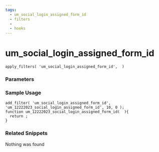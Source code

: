```yaml
---
tags: 
  - um_social_login_assigned_form_id
  - filters
  - 
  - hooks
---
```

# um\_social\_login\_assigned\_form\_id

``` php:no-line-numbers
apply_filters( 'um_social_login_assigned_form_id',  )
```
<div class='hook-sep'></div>

### Parameters

<div class='hook-sep'></div>



### Sample Usage

``` php:no-line-numbers
add_filter( 'um_social_login_assigned_form_id', 'um_12222023_social_login_assigned_form_id', 10, 0 );
function um_12222023_social_login_assigned_form_id(  ){
  return ;
}
```
<div class='hook-sep'></div>



### Related Snippets

Nothing was found


